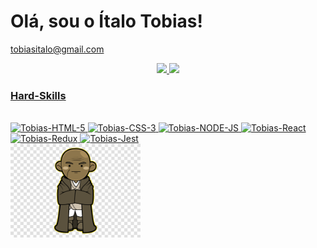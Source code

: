 # Olá, sou o Ítalo Tobias!
tobiasitalo@gmail.com

<!--
**tobiasitalo/tobiasitalo** is a ✨ _special_ ✨ repository because its `README.md` (this file) appears on your GitHub profile.

Here are some ideas to get you started:

- 🔭 I’m currently working on ...
- 🌱 I’m currently learning ...
- 👯 I’m looking to collaborate on ...
- 🤔 I’m looking for help with ...
- 💬 Ask me about ...
- 📫 How to reach me: ...
- 😄 Pronouns: ...
- ⚡ Fun fact: ...
-->

<div align="center">
  <a href="https://github.com/tobiasitalo">
  <img height="180em" src="https://github-readme-stats.vercel.app/api?username=tobiasitalo&show_icons=true&theme=blue-green&include_all_commits=true&count_private=true" />
  <img height="180em" src="https://github-readme-stats.vercel.app/api/top-langs/?username=tobiasitalo&layout=compact&langs_count=7&theme=blue-green" />
</div>

### Hard-Skills
<div style="display: inline_block"><br>
  <img
    aling="center"
    height="30px"
    width="40px"
    alt="Tobias-HTML-5"
    src="https://cdn.jsdelivr.net/gh/devicons/devicon/icons/html5/html5-original.svg"
  />
  <img
    aling="center"
    height="30px"
    width="40px"
    alt="Tobias-CSS-3"
    src="https://cdn.jsdelivr.net/gh/devicons/devicon/icons/css3/css3-original.svg"
  />
  <img
    aling="center"
    height="30px"
    width="40px"
    alt="Tobias-NODE-JS"
    src="https://cdn.jsdelivr.net/gh/devicons/devicon/icons/nodejs/nodejs-original.svg"
  />
  <img
    aling="center"
    height="30px"
    width="40px"
    alt="Tobias-React"
    src="https://cdn.jsdelivr.net/gh/devicons/devicon/icons/react/react-original.svg"
  />
  <img
    style="aling: center"
    height=40px width=30px
    alt="Tobias-Redux"
    src="https://cdn.jsdelivr.net/gh/devicons/devicon/icons/redux/redux-original.svg"
  />
  <img
    style="aling: center"
    height=40px width=30px
    alt="Tobias-Jest"
    src="https://cdn.jsdelivr.net/gh/devicons/devicon/icons/jest/jest-plain.svg"
  />
  <!--
  <img
    style="aling: center"
    height=40px width=30px
    alt="Tobias-Mongo-DB"
    src="https://cdn.jsdelivr.net/gh/devicons/devicon/icons/mongodb/mongodb-original-wordmark.svg"
  />
  -->
</ div>
<div>
  <img
    style="aling: center"
    height="150"
    alt="Tobias-Jedi"
    src="./src/images/mace-windu-jedi-star-wars.png"
  />
</ div>

